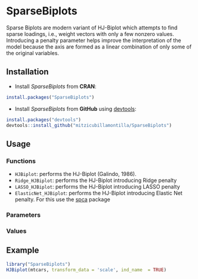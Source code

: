 # SparseBiplots
Sparse Biplots are modern variant of HJ-Biplot which attempts to find sparse loadings, i.e., weight vectors with only a few nonzero values. Introducing a penalty parameter helps improve the interpretation of the model because the axis are formed as a linear combination of only some of the original variables.

## Installation
* Install *SparseBiplots* from **CRAN**:
```R
install.packages("SparseBiplots")
```

* Install *SparseBiplots* from **GitHub** using [devtools](https://github.com/r-lib/devtools):
```R
install.packages("devtools")
devtools::install_github("mitzicubillamontilla/SparseBiplots")
```

## Usage

### Functions

* `HJBiplot`: performs the HJ-Biplot (Galindo, 1986).
* `Ridge_HJBiplot`: performs the HJ-Biplot introducing Ridge penalty
* `LASSO_HJBiplot`: performs the HJ-Biplot introducing LASSO penalty
* `ElasticNet_HJBiplot`: performs the HJ-Biplot introducing Elastic Net penalty. For this use the [spca](https://github.com/erichson/spca) package

### Parameters

### Values

## Example
```R
library("SparseBiplots")
HJBiplot(mtcars, transform_data = 'scale', ind_name  = TRUE)
```
